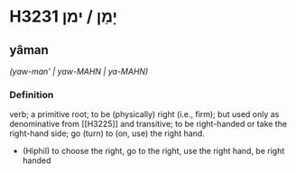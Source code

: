 # H3231 יָמַן / ימן

## yâman

_(yaw-man' | yaw-MAHN | ya-MAHN)_

### Definition

verb; a primitive root; to be (physically) right (i.e., firm); but used only as denominative from [[H3225]] and transitive; to be right-handed or take the right-hand side; go (turn) to (on, use) the right hand.

- (Hiphil) to choose the right, go to the right, use the right hand, be right handed
